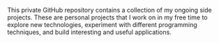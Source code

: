 This private GitHub repository contains a collection of my ongoing side projects. These are personal projects that I work on in my free time to explore new technologies, experiment with different programming techniques, and build interesting and useful applications.
